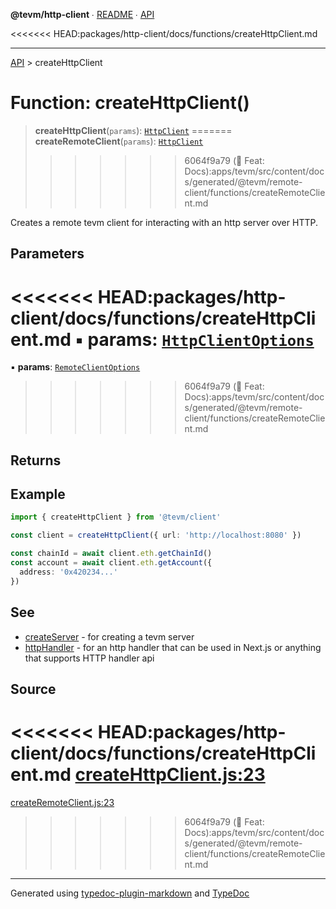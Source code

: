 **@tevm/http-client** ∙ [README](../README.md) ∙ [API](../API.md)

<<<<<<< HEAD:packages/http-client/docs/functions/createHttpClient.md
***

[API](../API.md) > createHttpClient

# Function: createHttpClient()

> **createHttpClient**(`params`): [`HttpClient`](../type-aliases/HttpClient.md)
=======
> **createRemoteClient**(`params`): [`HttpClient`](/generated/tevm/http-client/type-aliases/remoteclient/)
>>>>>>> 6064f9a79 (:memo: Feat: Docs):apps/tevm/src/content/docs/generated/@tevm/remote-client/functions/createRemoteClient.md

Creates a remote tevm client for interacting with an http server
over HTTP.

## Parameters

<<<<<<< HEAD:packages/http-client/docs/functions/createHttpClient.md
▪ **params**: [`HttpClientOptions`](../type-aliases/HttpClientOptions.md)
=======
▪ **params**: [`RemoteClientOptions`](/generated/tevm/http-client/type-aliases/remoteclientoptions/)
>>>>>>> 6064f9a79 (:memo: Feat: Docs):apps/tevm/src/content/docs/generated/@tevm/remote-client/functions/createRemoteClient.md

## Returns

## Example

```typescript
import { createHttpClient } from '@tevm/client'

const client = createHttpClient({ url: 'http://localhost:8080' })

const chainId = await client.eth.getChainId()
const account = await client.eth.getAccount({
  address: '0x420234...'
})
```

## See

 - [createServer](https://todo.todo.todo) - for creating a tevm server
 - [httpHandler](https://todo.todo.todo) - for an http handler that can be used in Next.js or anything that supports HTTP handler api

## Source

<<<<<<< HEAD:packages/http-client/docs/functions/createHttpClient.md
[createHttpClient.js:23](https://github.com/evmts/tevm-monorepo/blob/main/packages/http-client/src/createHttpClient.js#L23)
=======
[createRemoteClient.js:23](https://github.com/evmts/tevm-monorepo/blob/main/packages/http-client/src/createRemoteClient.js#L23)
>>>>>>> 6064f9a79 (:memo: Feat: Docs):apps/tevm/src/content/docs/generated/@tevm/remote-client/functions/createRemoteClient.md

***
Generated using [typedoc-plugin-markdown](https://www.npmjs.com/package/typedoc-plugin-markdown) and [TypeDoc](https://typedoc.org/)
